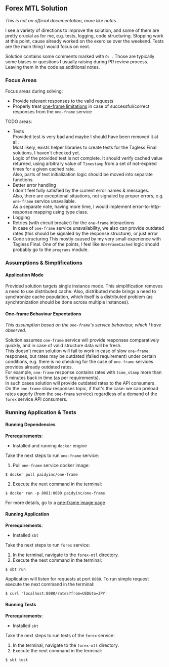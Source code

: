 ## Forex MTL Solution

*This is not an official documentation, more like notes.*

I see a variety of directions to improve the solution,
and some of them are pretty crucial as for me, e.g. tests, logging, code structuring.
Stopping work at this point, cause already worked on the exercise over the weekend.
Tests are the main thing I would focus on next.

Solution contains some comments marked with `Q: `.
Those are typically some biases or questions I usually raising during PR review process.
Leaving them in the code as additional notes.

### Focus Areas

Focus areas during solving:
* Provide relevant responses to the valid requests
* Properly treat [one-frame limitations](https://hub.docker.com/r/paidyinc/one-frame)
in case of successful/correct responses from the `one-frame` service

TODO areas:
* Tests  
Provided test is very bad and maybe I should have been removed it at all.  
Most likely, exists helper libraries to create tests for the Tagless Final solutions, I haven't checked yet.  
Logic of the provided test is not complete.
It should verify cached value returned, using arbitrary value of `Timestamp` from a set of not-expired times for a given cached rate.  
Also, parts of test initialization logic should be moved into separate functions.
* Better error handling  
I don't feel fully satisfied by the current error names & messages.  
Also, there are exceptional situations, not signaled by proper errors, e.g. `one-frame` service unavailable.  
As a separate note, having more time, I would implement error-to-http-response mapping using type class.
* Logging
* Retries (with circuit breaker) for the `one-frame` interactions  
In case of `one-frame` service unavailability, we also can provide outdated rates
(this should be signaled by the response structure), or just error
* Code structuring
This mostly caused by my very small experience with Tagless Final.
One of the points, I feel like `OneFrameCached` logic should probably go to the `programs` module.

### Assumptions & Simplifications

#### Application Mode

Provided solution targets single instance mode.
This simplification removes a need to use distributed cache.
Also, distributed mode brings a need to synchronize cache population,
which itself is a distributed problem (as synchronization should be done across multiple instances).

#### One-frame Behaviour Expectations

*This assumption based on the `one-frame`'s service behaviour, which I have observed.*

Solution assumes `one-frame` service will provide responses comparatively quickly, and in case of valid structure data will be fresh.  
This doesn't mean solution will fail to work in case of slow `one-frame` responses, but rates may be outdated (failed requirement) under certain conditions,
e.g. there is no checking for the case of `one-frame` services provides already outdated rates.  
For example, `one-frame` response contains rates with `time_stamp` more than 5 minutes back in time (as per requirements).  
In such cases solution will provide outdated rates to the API consumers.  
On the `one-frame` slow responses topic, if that's the case:
we can preload rates eagerly (from the `one-frame` service) regardless of a demand of the `forex` service API consumers.

### Running Application & Tests

#### Running Dependencies

**Prerequirements**:
* Installed and running `docker` engine

Take the next steps to run `one-frame` service:
1) Pull `one-frame` service docker image:
```shell
$ docker pull paidyinc/one-frame
```
2) Execute the next command in the terminal:
```shell
$ docker run -p 8081:8080 paidyinc/one-frame
```
For more details, go to a [one-frame image page](https://hub.docker.com/r/paidyinc/one-frame) 

#### Running Application

**Prerequirements**:
* Installed `sbt`

Take the next steps to run `forex` service:
1) In the terminal, navigate to the `forex-mtl` directory.
2) Execute the next command in the terminal:
```shell
$ sbt run
```

Application will listen for requests at port `8080`.
To run simple request execute the next command in the terminal:
```shell
$ curl 'localhost:8080/rates?from=USD&to=JPY'
```

#### Running Tests

**Prerequirements**:
* Installed `sbt`

Take the next steps to run tests of the `forex` service:
1) In the terminal, navigate to the `forex-mtl` directory.
2) Execute the next command in the terminal:
```shell
$ sbt test
```
